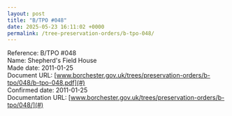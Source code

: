 ```yaml
---
layout: post
title: "B/TPO #048"
date: 2025-05-23 16:11:02 +0000
permalink: /tree-preservation-orders/b-tpo-048/
---
```


Reference:	B/TPO #048 <br/>
Name: Shepherd's Field House<br/>
Made date: 2011-01-25<br/>
Document URL: [www.borchester.gov.uk/trees/preservation-orders/b-tpo/048/b-tpo-048.pdf](#)<br/>
Confirmed date: 2011-01-25<br/>
Documentation URL: [www.borchester.gov.uk/trees/preservation-orders/b-tpo/048/](#)<br/>
